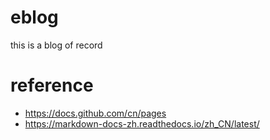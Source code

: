 # eblog
this is a blog of record


# reference
- https://docs.github.com/cn/pages
- https://markdown-docs-zh.readthedocs.io/zh_CN/latest/
